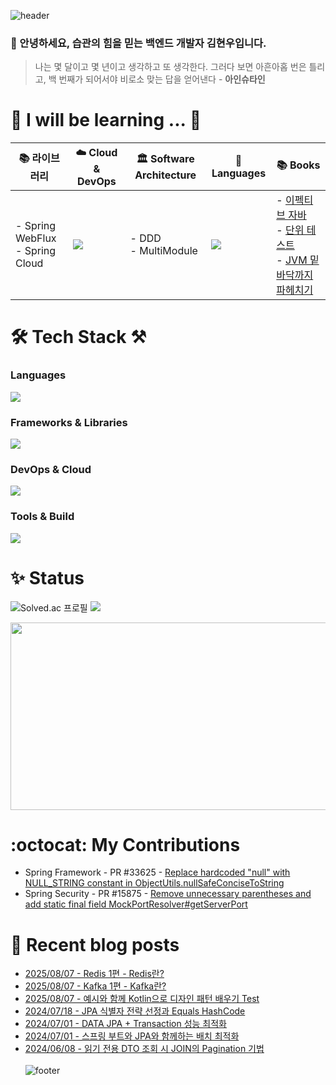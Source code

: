 
![header](https://capsule-render.vercel.app/api?type=waving&color=gradient&height=250&section=header&text=nomoreFt&fontSize=80&animation=fadeIn&fontAlignY=40&desc=Backend%20Developer%20|%20Habit-Driven%20Growth&descAlignY=55&descAlign=50)

### 👋 안녕하세요, 습관의 힘을 믿는 백엔드 개발자 김현우입니다.

> 나는 몇 달이고 몇 년이고 생각하고 또 생각한다. 그러다 보면 아흔아홉 번은 틀리고, 백 번째가 되어서야 비로소 맞는 답을 얻어낸다 - **아인슈타인**

<h1>🌱 I will be learning ... 🌳</h1>

| 📚 **라이브러리**| ☁️ **Cloud & DevOps**| 🏛 **Software Architecture**| 🚀 **Languages**| 📚 **Books**|
|-|-|-|-|-|
| - Spring WebFlux<br>- Spring Cloud| <a href="https://skillicons.dev"><img src="https://skillicons.dev/icons?i=aws,kubernetes,kafka&perline=3" /></a> | - DDD<br>- MultiModule<br> | <a href="https://skillicons.dev"><img src="https://skillicons.dev/icons?i=go,kotlin&perline=2" /></a> | - [이펙티브 자바](https://product.kyobobook.co.kr/detail/S000001033066)<br>- [단위 테스트](https://product.kyobobook.co.kr/detail/S000001805070)<br>- [JVM 밑바닥까지 파헤치기](https://product.kyobobook.co.kr/detail/S000213057051) |

<h1>🛠 Tech Stack ⚒</h1>

### Languages
<p align="left">
  <a href="https://skillicons.dev">
    <img src="https://skillicons.dev/icons?i=java,kotlin&perline=5" />
  </a>
</p>

### Frameworks & Libraries
<p align="left">
  <a href="https://skillicons.dev">
    <img src="https://skillicons.dev/icons?i=spring,hibernate,axon&perline=5" />
  </a>
</p>

### DevOps & Cloud
<p align="left">
  <a href="https://skillicons.dev">
    <img src="https://skillicons.dev/icons?i=docker,linux,githubactions&perline=5" />
  </a>
</p>

### Tools & Build
<p align="left">
  <a href="https://skillicons.dev">
    <img src="https://skillicons.dev/icons?i=idea,gradle,postman,git,jenkins&perline=5" />
  </a>
</p>

<h1>✨ Status</h1>

![Solved.ac 프로필](http://mazassumnida.wtf/api/v2/generate_badge?boj=hy2wo2) 
![](http://github-profile-summary-cards.vercel.app/api/cards/stats?username=nomoreFt&&theme=slateorange)

<a href="https://github.com/devxb/gitanimals">
    <img src = "https://render.gitanimals.org/farms/{nomoreFt}" width="800" height="300"/>
</a>

<h1>:octocat: My Contributions </h1>

- Spring Framework - PR #33625 - [Replace hardcoded "null" with NULL_STRING constant in ObjectUtils.nullSafeConciseToString](https://github.com/spring-projects/spring-framework/pull/33625)<br>
- Spring Security - PR #15875 - [Remove unnecessary parentheses and add static final field MockPortResolver#getServerPort](https://github.com/spring-projects/spring-security/pull/15875)

<h1>🎇 Recent blog posts</h1>

* [2025/08/07 - Redis 1편 - Redis란?](https://nomoreFt.github.io/study/redis/2025-08-07-redis_1/) <br/>
* [2025/08/07 - Kafka 1편 - Kafka란?](https://nomoreFt.github.io/study/kafka/2025-08-07-kafka_1/) <br/>
* [2025/08/07 - 예시와 함께 Kotlin으로 디자인 패턴 배우기 Test](https://nomoreFt.github.io/study/design-pattern/2025-08-07-design-pattern_1/) <br/>
* [2024/07/18 - JPA 식별자 전략 선정과 Equals HashCode](https://nomoreFt.github.io/study/jpa/2024-07-18-jpa_12/) <br/>
* [2024/07/01 - DATA JPA + Transaction 성능 최적화](https://nomoreFt.github.io/study/jpa/2024-07-01-jpa_11/) <br/>
* [2024/07/01 - 스프링 부트와 JPA와 함께하는 배치 최적화](https://nomoreFt.github.io/study/jpa/2024-07-01-jpa_10/) <br/>
* [2024/06/08 - 읽기 전용 DTO 조회 시 JOIN의 Pagination 기법](https://nomoreFt.github.io/study/jpa/2024-06-08-jpa_9/) <br/>
<br>![footer](https://capsule-render.vercel.app/api?type=soft&color=gradient&height=30&section=header&text=&fontSize=90) <br><br><br>

